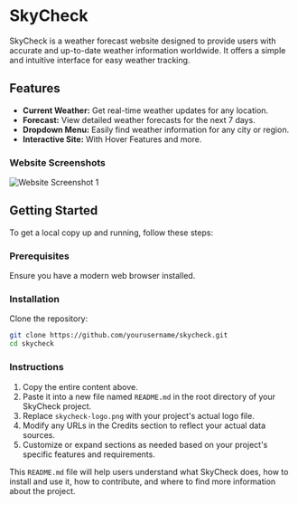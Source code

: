 # SkyCheck

SkyCheck is a weather forecast website designed to provide users with accurate and up-to-date weather information worldwide. It offers a simple and intuitive interface for easy weather tracking.

## Features

- **Current Weather:** Get real-time weather updates for any location.
- **Forecast:** View detailed weather forecasts for the next 7 days.
- **Dropdown Menu:** Easily find weather information for any city or region.
- **Interactive Site:** With Hover Features and more.

### Website Screenshots
![Website Screenshot 1](https://github.com/user-attachments/assets/75443342-7f62-41f5-9700-30920f8ddb6c)

## Getting Started

To get a local copy up and running, follow these steps:

### Prerequisites

Ensure you have a modern web browser installed.

### Installation

Clone the repository:

```bash
git clone https://github.com/yourusername/skycheck.git
cd skycheck
```

### Instructions

1. Copy the entire content above.
2. Paste it into a new file named `README.md` in the root directory of your SkyCheck project.
3. Replace `skycheck-logo.png` with your project's actual logo file.
4. Modify any URLs in the Credits section to reflect your actual data sources.
5. Customize or expand sections as needed based on your project's specific features and requirements.

This `README.md` file will help users understand what SkyCheck does, how to install and use it, how to contribute, and where to find more information about the project.
